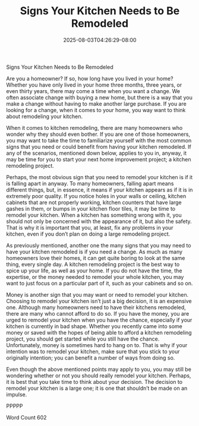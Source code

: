 ﻿---
title: "Signs Your Kitchen Needs to Be Remodeled"
date: 2025-08-03T04:26:29-08:00
description: "Kitchen Remodeling Tips for Web Success"
featured_image: "/images/Kitchen Remodeling.jpg"
tags: ["Kitchen Remodeling"]
---

Signs Your Kitchen Needs to Be Remodeled

Are you a homeowner?  If so, how long have you lived in your home?  Whether you have only lived in your home three months, three years, or even thirty years, there may come a time when you want a change. We often associate change with buying a new home, but there is a way that you make a change without having to make another large purchase.  If you are looking for a change, when it comes to your home, you way want to think about remodeling your kitchen.  

When it comes to kitchen remodeling, there are many homeowners who wonder why they should even bother.  If you are one of those homeowners, you may want to take the time to familiarize yourself with the most common signs that you need or could benefit from having your kitchen remodeled.  If any of the scenarios, mentioned down below, applies to you in, anyway, it may be time for you to start your next home improvement project; a kitchen remodeling project.

Perhaps, the most obvious sign that you need to remodel your kitchen is if it is falling apart in anyway.  To many homeowners, falling apart means different things, but, in essence, it means if your kitchen appears as if it is in extremely poor quality.  If you notice holes in your walls or ceiling, kitchen cabinets that are not properly working, kitchen counters that have large gashes in them, or bumps in your kitchen floor tiles, it may be time to remodel your kitchen.  When a kitchen has something wrong with it, you should not only be concerned with the appearance of it, but also the safety. That is why it is important that you, at least, fix any problems in your kitchen, even if you don’t plan on doing a large remodeling project.

As previously mentioned, another one the many signs that you may need to have your kitchen remodeled is if you need a change. As much as many homeowners love their homes, it can get quite boring to look at the same thing, every single day.  A kitchen remodeling project is the best way to spice up your life, as well as your home.  If you do not have the time, the expertise, or the money needed to remodel your whole kitchen, you may want to just focus on a particular part of it, such as your cabinets and so on.

Money is another sign that you may want or need to remodel your kitchen.  Choosing to remodel your kitchen isn’t just a big decision, it is an expensive one. Although many homeowners need to have their kitchens remodeled, there are many who cannot afford to do so.  If you have the money, you are urged to remodel your kitchen when you have the chance, especially if your kitchen is currently in bad shape. Whether you recently came into some money or saved with the hopes of being able to afford a kitchen remodeling project, you should get started while you still have the chance.  Unfortunately, money is sometimes hard to hang on to. That is why if your intention was to remodel your kitchen, make sure that you stick to your originally intention; you can benefit a number of ways from doing so.

Even though the above mentioned points may apply to you, you may still be wondering whether or not you should really remodel your kitchen.  Perhaps, it is best that you take time to think about your decision.  The decision to remodel your kitchen is a large one; it is one that shouldn’t be made on an impulse.

PPPPP

Word Count 602

